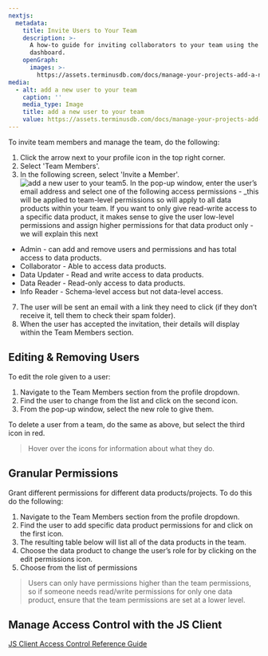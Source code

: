 ```yaml
---
nextjs:
  metadata:
    title: Invite Users to Your Team
    description: >-
      A how-to guide for inviting collaborators to your team using the TerminusDB
      dashboard.
    openGraph:
      images: >-
        https://assets.terminusdb.com/docs/manage-your-projects-add-a-new-user.png
media:
  - alt: add a new user to your team
    caption: ''
    media_type: Image
    title: add a new user to your team
    value: https://assets.terminusdb.com/docs/manage-your-projects-add-a-new-user.png
---
```


To invite team members and manage the team, do the following:

1.  Click the arrow next to your profile icon in the top right corner.
2.  Select 'Team Members'.
3.  In the following screen, select 'Invite a Member'.
![add a new user to your team](https://assets.terminusdb.com/docs/manage-your-projects-add-a-new-user.png)5.  In the pop-up window, enter the user’s email address and select one of the following access permissions - \_this will be applied to team-level permissions so will apply to all data products within your team. If you want to only give read-write access to a specific data product, it makes sense to give the user low-level permissions and assign higher permissions for that data product only - we will explain this next

*   Admin - can add and remove users and permissions and has total access to data products.
*   Collaborator - Able to access data products.
*   Data Updater - Read and write access to data products.
*   Data Reader - Read-only access to data products.
*   Info Reader - Schema-level access but not data-level access.

7.  The user will be sent an email with a link they need to click (if they don’t receive it, tell them to check their spam folder).
8.  When the user has accepted the invitation, their details will display within the Team Members section.

## **Editing & Removing Users**

To edit the role given to a user:

1.  Navigate to the Team Members section from the profile dropdown.
2.  Find the user to change from the list and click on the second icon.
3.  From the pop-up window, select the new role to give them.

To delete a user from a team, do the same as above, but select the third icon in red.

> Hover over the icons for information about what they do.

## **Granular Permissions**

Grant different permissions for different data products/projects. To do this do the following:

1.  Navigate to the Team Members section from the profile dropdown.
2.  Find the user to add specific data product permissions for and click on the first icon.
3.  The resulting table below will list all of the data products in the team.
4.  Choose the data product to change the user’s role for by clicking on the edit permissions icon.
5.  Choose from the list of permissions

> Users can only have permissions higher than the team permissions, so if someone needs read/write permissions for only one data product, ensure that the team permissions are set at a lower level.

## Manage Access Control with the JS Client

[JS Client Access Control Reference Guide](/docs/js-client-access-control-reference/)